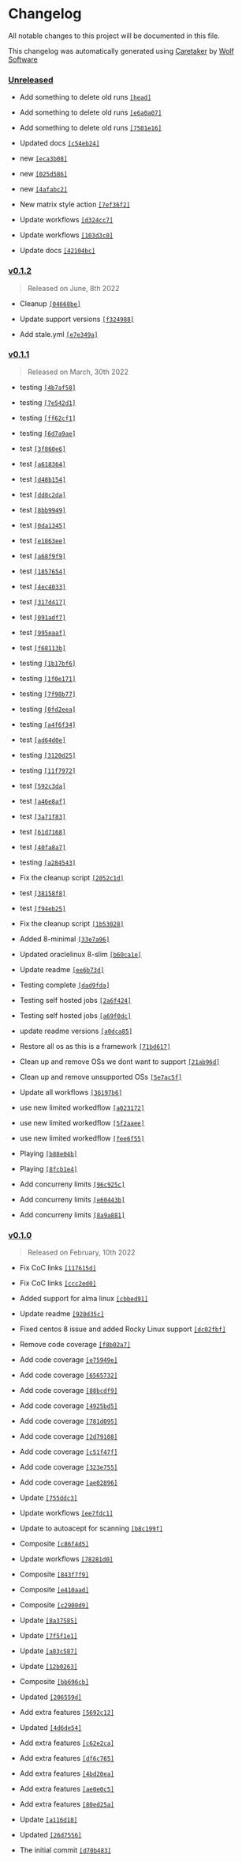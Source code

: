 # Changelog

All notable changes to this project will be documented in this file.


This changelog was automatically generated using [Caretaker](https://github.com/DevelopersToolbox/caretaker) by [Wolf Software](https://github.com/WolfSoftware)

### [Unreleased](https://github.com/DockerToolbox/container-framework/compare/v0.1.3...HEAD)

- Add something to delete old runs [`[head]`](https://github.com/DockerToolbox/container-framework/commit/)

- Add something to delete old runs [`[e6a0a07]`](https://github.com/DockerToolbox/container-framework/commit/e6a0a0745a568b548ab46234a83155f61c6145a5)

- Add something to delete old runs [`[7501e16]`](https://github.com/DockerToolbox/container-framework/commit/7501e163d113c25a61ec5299b4d113b7347da5cb)

- Updated docs [`[c54eb24]`](https://github.com/DockerToolbox/container-framework/commit/c54eb24cfd6504a0d6d0a4ff6704739b2681f8f3)

- new [`[eca3b08]`](https://github.com/DockerToolbox/container-framework/commit/eca3b088db2ed97b9f1b1d4931e486186d0657d3)

- new [`[025d586]`](https://github.com/DockerToolbox/container-framework/commit/025d586c40b1a38cf201ac419f5ac94d095c31da)

- new [`[4afabc2]`](https://github.com/DockerToolbox/container-framework/commit/4afabc23b4d4cdfe80e99ec2bc63b5a585c98aa5)

- New matrix style action [`[7ef36f2]`](https://github.com/DockerToolbox/container-framework/commit/7ef36f2d13cd4e7659b7cfde9f40685ec914b705)

- Update workflows [`[d324cc7]`](https://github.com/DockerToolbox/container-framework/commit/d324cc7445fa8a6cdf690279a0d6a4cfb64dcd40)

- Update workflows [`[103d3c0]`](https://github.com/DockerToolbox/container-framework/commit/103d3c07de929ec00b98da3088046ea15f42348b)

- Update docs [`[42104bc]`](https://github.com/DockerToolbox/container-framework/commit/42104bc3160dbaf29bb5b3285c7498381e385fa8)

### [v0.1.2](https://github.com/DockerToolbox/container-framework/compare/v0.1.1...v0.1.2)

> Released on June, 8th 2022

- Cleanup [`[04668be]`](https://github.com/DockerToolbox/container-framework/commit/04668be2abbead73006b30d129ed34a2838f1f73)

- Update support versions [`[f324988]`](https://github.com/DockerToolbox/container-framework/commit/f324988075fe0739056d148374fb878ba5f97575)

- Add stale.yml [`[e7e349a]`](https://github.com/DockerToolbox/container-framework/commit/e7e349a8068963bcb6c7d879bf2905ad83bac935)

### [v0.1.1](https://github.com/DockerToolbox/container-framework/compare/v0.1.0...v0.1.1)

> Released on March, 30th 2022

- testing [`[4b7af58]`](https://github.com/DockerToolbox/container-framework/commit/4b7af5827f8b8fd95fdbb8afb2864590af2fb337)

- testing [`[7e542d1]`](https://github.com/DockerToolbox/container-framework/commit/7e542d16f9a2591c4f4639b18b1d9871a306b96c)

- testing [`[ff62cf1]`](https://github.com/DockerToolbox/container-framework/commit/ff62cf148c6645fccf0ea485a5a485078458f44d)

- testing [`[6d7a9ae]`](https://github.com/DockerToolbox/container-framework/commit/6d7a9aea5c0a682ef271ad1f73c28c798ab6cbb7)

- test [`[3f860e6]`](https://github.com/DockerToolbox/container-framework/commit/3f860e6cc24a3cdd2adf4385fc2426e3a439395c)

- test [`[a618364]`](https://github.com/DockerToolbox/container-framework/commit/a6183645d42c0e7612aba784f3844a86450b5528)

- test [`[d48b154]`](https://github.com/DockerToolbox/container-framework/commit/d48b15461c5e442dac8e94461e2bd0ea862b2755)

- test [`[dd8c2da]`](https://github.com/DockerToolbox/container-framework/commit/dd8c2dae6f02c5c7ebc15d573961107d5fd04a30)

- test [`[8bb9949]`](https://github.com/DockerToolbox/container-framework/commit/8bb9949077e0ce74ca62dd63d10b9674ad30c000)

- test [`[0da1345]`](https://github.com/DockerToolbox/container-framework/commit/0da1345d11c9fab34feb2c04f24b9410eb495e4f)

- test [`[e1863ee]`](https://github.com/DockerToolbox/container-framework/commit/e1863ee2ebcf2552bfe2e1db3b65426f4f122435)

- test [`[a68f9f9]`](https://github.com/DockerToolbox/container-framework/commit/a68f9f9b081e0bdad1e7d606d27ec7b605545126)

- test [`[1857654]`](https://github.com/DockerToolbox/container-framework/commit/1857654a44166238c0d635fae623f8c694fcd86e)

- test [`[4ec4033]`](https://github.com/DockerToolbox/container-framework/commit/4ec4033be9655539a13b56e75303720745253f7c)

- test [`[317d417]`](https://github.com/DockerToolbox/container-framework/commit/317d417374d5fcb49e0c8698452333477c1289db)

- test [`[091adf7]`](https://github.com/DockerToolbox/container-framework/commit/091adf7397e8b4e5d0131be643e0b18c47d9bbd5)

- test [`[995eaaf]`](https://github.com/DockerToolbox/container-framework/commit/995eaaf16a87ae905e147e1206e809dbe761afec)

- test [`[f68113b]`](https://github.com/DockerToolbox/container-framework/commit/f68113b0ee7c7ac85296357f06722033ff49a8ad)

- testing [`[1b17bf6]`](https://github.com/DockerToolbox/container-framework/commit/1b17bf6ae5c5aaec9acb583242a1a50967ad39fb)

- testing [`[1f0e171]`](https://github.com/DockerToolbox/container-framework/commit/1f0e171ce9f09b27d21e568b889a1750df7b31c1)

- testing [`[7f98b77]`](https://github.com/DockerToolbox/container-framework/commit/7f98b772824c128c2b46100c53bbfc519129d46e)

- testing [`[0fd2eea]`](https://github.com/DockerToolbox/container-framework/commit/0fd2eeae87bdc856c975850984264d97d116f799)

- testing [`[a4f6f34]`](https://github.com/DockerToolbox/container-framework/commit/a4f6f34ee00e99483e15eef3c1a2663b1bc07962)

- test [`[ad64d0e]`](https://github.com/DockerToolbox/container-framework/commit/ad64d0eff0dd1913ebf2cc6b526b8b5d0c0e938d)

- testing [`[3120d25]`](https://github.com/DockerToolbox/container-framework/commit/3120d256db63eceda9bc3faf34c8376632ac2656)

- testing [`[11f7972]`](https://github.com/DockerToolbox/container-framework/commit/11f79723366aae1d282beafd14f68520c0260587)

- test [`[592c3da]`](https://github.com/DockerToolbox/container-framework/commit/592c3da187c2f5d280402f4b529f51929e8e1643)

- test [`[a46e8af]`](https://github.com/DockerToolbox/container-framework/commit/a46e8afc8feb6845ba7e244858063abeb037e105)

- test [`[3a71f83]`](https://github.com/DockerToolbox/container-framework/commit/3a71f83bbadd042e23488d8d9991375a1e820121)

- test [`[61d7168]`](https://github.com/DockerToolbox/container-framework/commit/61d71689d91d5ba829aa40f5064cce14a76df13e)

- test [`[40fa8a7]`](https://github.com/DockerToolbox/container-framework/commit/40fa8a73209c44330ff7d6d014ff539d9ea9fd5e)

- testing [`[a284543]`](https://github.com/DockerToolbox/container-framework/commit/a284543de9e92c33d7429d69b8a6e1a4521e94d3)

- Fix the cleanup script [`[2052c1d]`](https://github.com/DockerToolbox/container-framework/commit/2052c1db9ee9bc9d9fcfec7ee6de4b11cd7de53a)

- test [`[38158f8]`](https://github.com/DockerToolbox/container-framework/commit/38158f8b6114a01306df322eb5cf00bf04eb834e)

- test [`[f94eb25]`](https://github.com/DockerToolbox/container-framework/commit/f94eb253c99fc9b2185a4180ec1b7595c426edc1)

- Fix the cleanup script [`[1b53028]`](https://github.com/DockerToolbox/container-framework/commit/1b53028f1a2c8eaae2d1f060ac345a22008458f3)

- Added 8-minimal [`[33e7a96]`](https://github.com/DockerToolbox/container-framework/commit/33e7a967a9e20ce9d5bc9705397eba46d0ada770)

- Updated oraclelinux 8-slim [`[b60ca1e]`](https://github.com/DockerToolbox/container-framework/commit/b60ca1ea68bdebc7c31260b9aecca56cd178c9c3)

- Update readme [`[ee6b73d]`](https://github.com/DockerToolbox/container-framework/commit/ee6b73d376fbfe21fff2178914d236ef7c8ca323)

- Testing complete [`[dad9fda]`](https://github.com/DockerToolbox/container-framework/commit/dad9fda2997d461d725802cf72c59b6688c91f78)

- Testing self hosted jobs [`[2a6f424]`](https://github.com/DockerToolbox/container-framework/commit/2a6f4247dc286a3e219a2185a65565630b362606)

- Testing self hosted jobs [`[a69f0dc]`](https://github.com/DockerToolbox/container-framework/commit/a69f0dc41c827ed7f67bc3f3cf4ae9178be116c9)

- update readme versions [`[a0dca85]`](https://github.com/DockerToolbox/container-framework/commit/a0dca85c9c5cec1a8efcd8cb8c320a2087fe7c1a)

- Restore all os as this is a framework [`[71bd617]`](https://github.com/DockerToolbox/container-framework/commit/71bd6174b7abf8b5b279c69667abaad3564ebc25)

- Clean up and remove OSs we dont want to support [`[21ab96d]`](https://github.com/DockerToolbox/container-framework/commit/21ab96d3fbbe336be2242897e9938c55f174ab23)

- Clean up and remove unsupported OSs [`[5e7ac5f]`](https://github.com/DockerToolbox/container-framework/commit/5e7ac5fcd335249d5cbf2749fe60f42b54082fe2)

- Update all workflows [`[36197b6]`](https://github.com/DockerToolbox/container-framework/commit/36197b62a4ccd1b90b03896422ccd1ccdbc27c46)

- use new limited workedflow [`[a023172]`](https://github.com/DockerToolbox/container-framework/commit/a0231726780c0ccc2e4d988458f030d40d29b238)

- use new limited workedflow [`[5f2aaee]`](https://github.com/DockerToolbox/container-framework/commit/5f2aaee9c6f275c4df23eb06137ce46965e59925)

- use new limited workedflow [`[fee6f55]`](https://github.com/DockerToolbox/container-framework/commit/fee6f55c0b2fd2dbbca27008f2d6f135a33d93b0)

- Playing [`[b88e04b]`](https://github.com/DockerToolbox/container-framework/commit/b88e04baa5041b6a498494ccdf044495bde0f557)

- Playing [`[8fcb1e4]`](https://github.com/DockerToolbox/container-framework/commit/8fcb1e439801e3e630d468f6820788fa40c1f217)

- Add concurreny limits [`[96c925c]`](https://github.com/DockerToolbox/container-framework/commit/96c925cb00a507f62183278020863e7892b1f0e6)

- Add concurreny limits [`[e60443b]`](https://github.com/DockerToolbox/container-framework/commit/e60443b60ada82562ce864d624d320561a786d01)

- Add concurreny limits [`[8a9a881]`](https://github.com/DockerToolbox/container-framework/commit/8a9a8817ea9b064027a4f5f942ef8e3bb31f2267)

### [v0.1.0](https://github.com/DockerToolbox/container-framework/releases/v0.1.0)

> Released on February, 10th 2022

- Fix CoC links [`[117615d]`](https://github.com/DockerToolbox/container-framework/commit/117615dea465acae3faf5c60285276c854881e81)

- Fix CoC links [`[ccc2ed0]`](https://github.com/DockerToolbox/container-framework/commit/ccc2ed084663c41f08f4e1d2ebd4642f7a50c926)

- Added support for alma linux [`[cbbed91]`](https://github.com/DockerToolbox/container-framework/commit/cbbed91000e9a31b990e734cb78105a8500f4121)

- Update readme [`[920d35c]`](https://github.com/DockerToolbox/container-framework/commit/920d35c898b32db5744d259a76412f93cc600331)

- Fixed centos 8 issue and added Rocky Linux support [`[dc02fbf]`](https://github.com/DockerToolbox/container-framework/commit/dc02fbfcfd8b64db736c90a68113d628fc9fb3a9)

- Remove code coverage [`[f8b02a7]`](https://github.com/DockerToolbox/container-framework/commit/f8b02a7587090f877cf477e696c2b4c13fe5142d)

- Add code coverage [`[e75949e]`](https://github.com/DockerToolbox/container-framework/commit/e75949ef7598098d29c5c757a96958cef5ba2f7d)

- Add code coverage [`[6565732]`](https://github.com/DockerToolbox/container-framework/commit/656573236124b14f22f8b6435e894d6b71f8ad54)

- Add code coverage [`[88bcdf9]`](https://github.com/DockerToolbox/container-framework/commit/88bcdf931d9a20c6192cfb8832bb65b16862ccd7)

- Add code coverage [`[4925bd5]`](https://github.com/DockerToolbox/container-framework/commit/4925bd5f6fbd8c8fb2cc53398e07810a8cc2b9f1)

- Add code coverage [`[781d095]`](https://github.com/DockerToolbox/container-framework/commit/781d0957031d2b7acaa9f3c138891251e799ed55)

- Add code coverage [`[2d79108]`](https://github.com/DockerToolbox/container-framework/commit/2d7910823dedd9bf49c676d4079b50039f77b1a7)

- Add code coverage [`[c51f47f]`](https://github.com/DockerToolbox/container-framework/commit/c51f47ff7cad0c07b09ecbb46eacd8b31a0d89ee)

- Add code coverage [`[323e755]`](https://github.com/DockerToolbox/container-framework/commit/323e755d014ae0c8c6c2cc875f72ee1d3168a7ce)

- Add code coverage [`[ae02896]`](https://github.com/DockerToolbox/container-framework/commit/ae0289625ebe505f47a1d3819859483447144dbe)

- Update [`[755ddc3]`](https://github.com/DockerToolbox/container-framework/commit/755ddc32729db096e69c1740befc3f4b866a4163)

- Update workflows [`[ee7fdc1]`](https://github.com/DockerToolbox/container-framework/commit/ee7fdc175d32c2a9a51da397c96274826edc9009)

- Update to autoacept for scanning [`[b8c199f]`](https://github.com/DockerToolbox/container-framework/commit/b8c199fd5baae8f25423499c87c7591c6681d68d)

- Composite [`[c86f4d5]`](https://github.com/DockerToolbox/container-framework/commit/c86f4d57a391caaa4ad0620d3c6bf630cc04e100)

- Update workflows [`[78281d0]`](https://github.com/DockerToolbox/container-framework/commit/78281d05d8bfdc8de64c6b5c50b8d46d909d307f)

- Composite [`[843f7f9]`](https://github.com/DockerToolbox/container-framework/commit/843f7f9ae7c5e1f48faf7704a9f81ca912b42530)

- Composite [`[e410aad]`](https://github.com/DockerToolbox/container-framework/commit/e410aaddf04cc52f0519daed0437c6dd0e8c6982)

- Composite [`[c2900d9]`](https://github.com/DockerToolbox/container-framework/commit/c2900d9eed001b362d3da9571b4991a74aabc10d)

- Update [`[8a37585]`](https://github.com/DockerToolbox/container-framework/commit/8a37585ed5403254f38c62d8d56216ed36f26052)

- Update [`[7f5f1e1]`](https://github.com/DockerToolbox/container-framework/commit/7f5f1e1a0160df0ec3aa5c3f619b7ffed2a201e3)

- Update [`[a83c587]`](https://github.com/DockerToolbox/container-framework/commit/a83c5871b3c1afb2e3f5903125c359132af00189)

- Update [`[12b0263]`](https://github.com/DockerToolbox/container-framework/commit/12b0263da3ca2d4d17755e0ae9f1c82ba05ccdc3)

- Composite [`[bb696cb]`](https://github.com/DockerToolbox/container-framework/commit/bb696cb91ff7ec690f6bca7494893ba1d3cc08b2)

- Updated [`[206559d]`](https://github.com/DockerToolbox/container-framework/commit/206559daab5c3612c0d192246bfebdfcb503ef23)

- Add extra features [`[5692c12]`](https://github.com/DockerToolbox/container-framework/commit/5692c122fd179a43e08e101e5b4458382d051794)

- Updated [`[4d6de54]`](https://github.com/DockerToolbox/container-framework/commit/4d6de546b31034053d7a11ecf7f16404b0739d89)

- Add extra features [`[c62e2ca]`](https://github.com/DockerToolbox/container-framework/commit/c62e2cad7a705904ce6133ec34aa031bd4d1d025)

- Add extra features [`[df6c765]`](https://github.com/DockerToolbox/container-framework/commit/df6c765e4e550082395c326da5bd089856fc163a)

- Add extra features [`[4bd20ea]`](https://github.com/DockerToolbox/container-framework/commit/4bd20eaaeb47b57a24b8fab1282ced2034d43b18)

- Add extra features [`[ae0e0c5]`](https://github.com/DockerToolbox/container-framework/commit/ae0e0c56fdad3c11587106167562270698b3c4e9)

- Add extra features [`[80ed25a]`](https://github.com/DockerToolbox/container-framework/commit/80ed25a9e0c06aa0428cdd7f465c1a602b6da102)

- Update [`[a116d18]`](https://github.com/DockerToolbox/container-framework/commit/a116d186bab27864667a7b79c6a5cf779b2d7621)

- Updated [`[26d7556]`](https://github.com/DockerToolbox/container-framework/commit/26d75568094332229ba0c962aee1b23b27d8382a)

- The initial commit [`[d70b483]`](https://github.com/DockerToolbox/container-framework/commit/d70b483be2b26d46d6dc10aa8e9064843175e65e)

